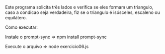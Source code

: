 Este programa solicita três lados e verifica se eles formam um triangulo, caso a condicao seja verdadeira, fiz se o triangulo é isósceles, escaleno ou equilátero.

Como executar:

Instale o prompt-sync => npm install prompt-sync

Execute o arquivo => node exercicio06.js